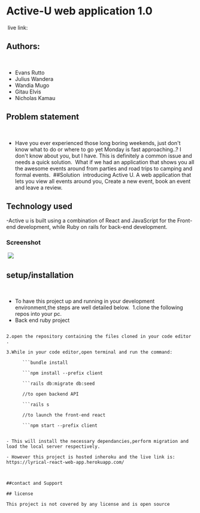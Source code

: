 # Active-U web application 1.0
​
live link: 
​
## Authors:
​
- Evans Rutto
- Julius Wandera
- Wandia Mugo
- Gitau Elvis
- Nicholas Kamau
​
​
## Problem statement
​
- Have you ever experienced those long boring weekends, just don't know what to do or where to go yet Monday is fast approaching..? I don't know about you, but I have. This is definitely a common issue and needs a quick solution.
​
What if we had an application that shows you all the awesome events around from parties and road trips to camping and formal events.
​
##Solution
​
 introducing Active U. A web application that lets you view all events around you, Create a new event, book an event and leave a review.

## Technology used
-Active u is built using a combination of React and JavaScript for the Front-end development, while Ruby on rails for back-end development.
​
​
### Screenshot
​
<img src="./client/public/Active-U-App.png" >
​
​
## setup/installation
​
- To have this project up and running in your development environment,the steps are well detailed below.
​
1.clone the following repos into your pc.
​
- Back end ruby project
​
```https://github.com/robbyevans/Final-Active-U-APP
​
2.open the repository containing the files cloned in your code editor .
​
3.While in your code editor,open terminal and run the command:

      ```bundle install

      ```npm install --prefix client

      ```rails db:migrate db:seed

      //to open backend API

      ```rails s

      //to launch the front-end react

      ```npm start --prefix client
​
​
- This will install the necessary dependancies,perform migration and load the local server respectively.
​
- However this project is hosted inheroku and the live link is: https://lyrical-react-web-app.herokuapp.com/
​
​
​
##contact and Support
​
## license
​
This project is not covered by any license and is open source
